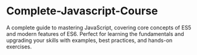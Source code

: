 # Complete-Javascript-Course
 A complete guide to mastering JavaScript, covering core concepts of ES5 and modern features of ES6. Perfect for learning the fundamentals and upgrading your skills with examples, best practices, and hands-on exercises.
